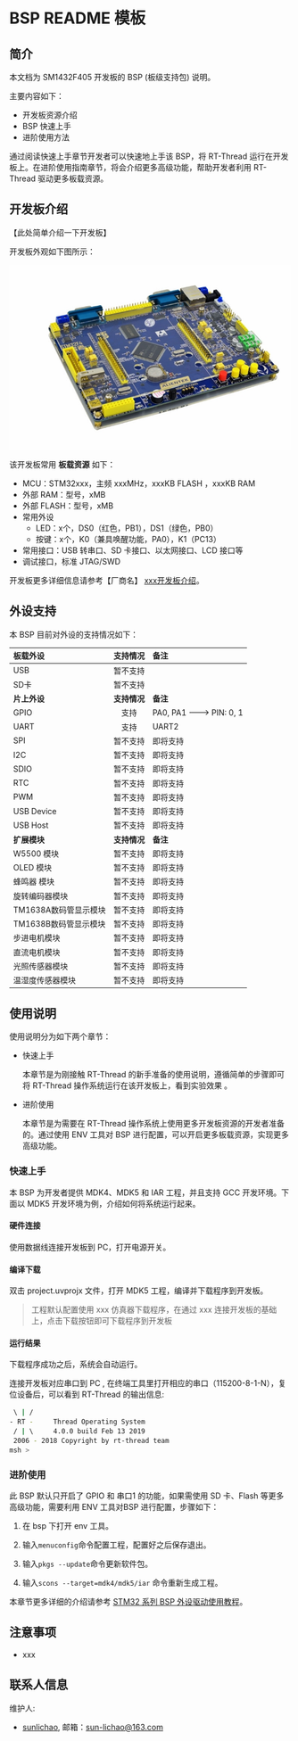 # BSP README 模板

## 简介

本文档为 SM1432F405 开发板的 BSP (板级支持包) 说明。

主要内容如下：

- 开发板资源介绍
- BSP 快速上手
- 进阶使用方法

通过阅读快速上手章节开发者可以快速地上手该 BSP，将 RT-Thread 运行在开发板上。在进阶使用指南章节，将会介绍更多高级功能，帮助开发者利用 RT-Thread 驱动更多板载资源。

## 开发板介绍

【此处简单介绍一下开发板】

开发板外观如下图所示：

![board](figures/board.png)

该开发板常用 **板载资源** 如下：

- MCU：STM32xxx，主频 xxxMHz，xxxKB FLASH ，xxxKB RAM
- 外部 RAM：型号，xMB
- 外部 FLASH：型号，xMB
- 常用外设
  - LED：x个，DS0（红色，PB1），DS1（绿色，PB0）
  - 按键：x个，K0（兼具唤醒功能，PA0），K1（PC13）
- 常用接口：USB 转串口、SD 卡接口、以太网接口、LCD 接口等
- 调试接口，标准 JTAG/SWD

开发板更多详细信息请参考【厂商名】 [xxx开发板介绍](https://xxx)。

## 外设支持

本 BSP 目前对外设的支持情况如下：

| **板载外设**      | **支持情况** | **备注**                              |
| :----------------- | :----------: | :------------------------------------- |
| USB               |     暂不支持     |                                       |
| SD卡              |    暂不支持   |                                       |
| **片上外设**      | **支持情况** | **备注**                              |
| GPIO              |     支持     | PA0, PA1  ---> PIN: 0, 1 |
| UART              |     支持     | UART2                             |
| SPI               |   暂不支持    | 即将支持                              |
| I2C               |   暂不支持    | 即将支持                              |
| SDIO              |   暂不支持   | 即将支持                              |
| RTC               |   暂不支持   | 即将支持                              |
| PWM               |   暂不支持   | 即将支持                              |
| USB Device        |   暂不支持   | 即将支持                              |
| USB Host          |   暂不支持   | 即将支持                              |
| **扩展模块**      | **支持情况** | **备注**                              |
|     W5500 模块      |  暂不支持   | 即将支持                              |
|     OLED 模块      |  暂不支持   | 即将支持                              |
|     蜂鸣器 模块      |  暂不支持   | 即将支持                              |
|     旋转编码器模块      |  暂不支持   | 即将支持                              |
|     TM1638A数码管显示模块      |  暂不支持   | 即将支持                              |
|     TM1638B数码管显示模块      |  暂不支持   | 即将支持                              |
|     步进电机模块      |  暂不支持   | 即将支持                              |
|     直流电机模块      |  暂不支持   | 即将支持                              |
|     光照传感器模块      |  暂不支持   | 即将支持                              |
|     温湿度传感器模块      |  暂不支持   | 即将支持                              |

## 使用说明

使用说明分为如下两个章节：

- 快速上手

    本章节是为刚接触 RT-Thread 的新手准备的使用说明，遵循简单的步骤即可将 RT-Thread 操作系统运行在该开发板上，看到实验效果 。

- 进阶使用

    本章节是为需要在 RT-Thread 操作系统上使用更多开发板资源的开发者准备的。通过使用 ENV 工具对 BSP 进行配置，可以开启更多板载资源，实现更多高级功能。


### 快速上手

本 BSP 为开发者提供 MDK4、MDK5 和 IAR 工程，并且支持 GCC 开发环境。下面以 MDK5 开发环境为例，介绍如何将系统运行起来。

#### 硬件连接

使用数据线连接开发板到 PC，打开电源开关。

#### 编译下载

双击 project.uvprojx 文件，打开 MDK5 工程，编译并下载程序到开发板。

> 工程默认配置使用 xxx 仿真器下载程序，在通过 xxx 连接开发板的基础上，点击下载按钮即可下载程序到开发板

#### 运行结果

下载程序成功之后，系统会自动运行。

连接开发板对应串口到 PC , 在终端工具里打开相应的串口（115200-8-1-N），复位设备后，可以看到 RT-Thread 的输出信息:

```bash
 \ | /
- RT -     Thread Operating System
 / | \     4.0.0 build Feb 13 2019
 2006 - 2018 Copyright by rt-thread team
msh >
```
### 进阶使用

此 BSP 默认只开启了 GPIO 和 串口1 的功能，如果需使用 SD 卡、Flash 等更多高级功能，需要利用 ENV 工具对BSP 进行配置，步骤如下：

1. 在 bsp 下打开 env 工具。

2. 输入`menuconfig`命令配置工程，配置好之后保存退出。

3. 输入`pkgs --update`命令更新软件包。

4. 输入`scons --target=mdk4/mdk5/iar` 命令重新生成工程。

本章节更多详细的介绍请参考 [STM32 系列 BSP 外设驱动使用教程](../docs/STM32系列BSP外设驱动使用教程.md)。

## 注意事项

- xxx

## 联系人信息

维护人:

-  [sunlichao](https://github.com/slcmcu/rt-thread), 邮箱：<sun-lichao@163.com>